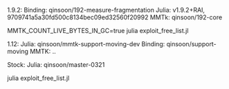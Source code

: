 1.9.2:
Binding: qinsoon/192-measure-fragmentation
Julia: v1.9.2+RAI, 9709741a5a30fd500c8134bec09ed32560f20992
MMTk: qinsoon/192-core

MMTK_COUNT_LIVE_BYTES_IN_GC=true julia exploit_free_list.jl

1.12:
Julia: qinsoon/mmtk-support-moving-dev
Binding: qinsoon/support-moving
MMTK: ..

Stock:
Julia: qinsoon/master-0321

julia exploit_free_list.jl